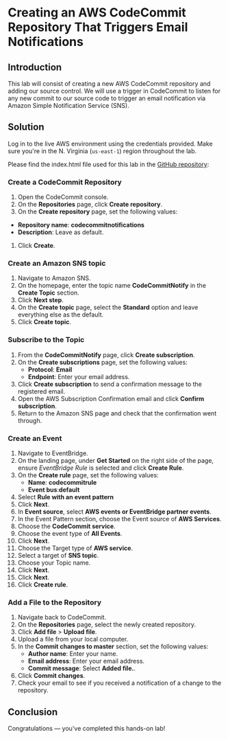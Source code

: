 # Creating an AWS CodeCommit Repository That Triggers Email Notifications

## Introduction

This lab will consist of creating a 
new AWS CodeCommit repository and adding our source control. We will use
 a trigger in CodeCommit to listen for any new commit to our source code
 to trigger an email notification via Amazon Simple Notification Service
 (SNS).

## Solution

Log in to the live AWS environment using the credentials provided. Make sure you're in the N. Virginia (`us-east-1`) region throughout the lab.

Please find the index.html file used for this lab in the [GitHub repository](https://github.com/natonic/Developer-Tools-Deep-Dive/tree/master/Labs/CodeCommitTriggersSNS):

### Create a CodeCommit Repository

1. Open the CodeCommit console.
2. On the **Repositories** page, click **Create repository**.
3. On the **Create repository** page, set the following values:
- **Repository name**: **codecommitnotifications**
- **Description**: Leave as default.
1. Click **Create**.

### Create an Amazon SNS topic

1. Navigate to Amazon SNS.
2. On the homepage, enter the topic name **CodeCommitNotify** in the **Create Topic** section.
3. Click **Next step**.
4. On the **Create topic** page, select the **Standard** option and leave everything else as the default.
5. Click **Create topic**.

### Subscribe to the Topic

1. From the **CodeCommitNotify** page, click **Create subscription**.
2. On the **Create subscriptions** page, set the following values:
    - **Protocol**: **Email**
    - **Endpoint**: Enter your email address.
3. Click **Create subscription** to send a confirmation message to the registered email.
4. Open the AWS Subscription Confirmation email and click **Confirm subscription**.
5. Return to the Amazon SNS page and check that the confirmation went through.

### Create an Event

1. Navigate to EventBridge.
2. On the landing page, under **Get Started** on the right side of the page, ensure *EventBridge Rule* is selected and click **Create Rule**.
3. On the **Create rule** page, set the following values:
    - **Name**: **codecommitrule**
    - **Event bus**:**default**
4. Select **Rule with an event pattern**
5. Click **Next**.
6. In **Event source**, select **AWS events or EventBridge partner events**.
7. In the Event Pattern section, choose the Event source of **AWS Services**.
8. Choose the **CodeCommit service**.
9. Choose the event type of **All Events**.
10. Click **Next**.
11. Choose the Target type of **AWS service**.
12. Select a target of **SNS topic**.
13. Choose your Topic name.
14. Click **Next**.
15. Click **Next**.
16. Click **Create rule**.

### Add a File to the Repository

1. Navigate back to CodeCommit.
2. On the **Repositories** page, select the newly created repository.
3. Click **Add file** > **Upload file**.
4. Upload a file from your local computer.
5. In the **Commit changes to master** section, set the following values:
    - **Author name**: Enter your name.
    - **Email address**: Enter your email address.
    - **Commit message**: Select **Added file.**.
6. Click **Commit changes**.
7. Check your email to see if you received a notification of a change to the repository.

## Conclusion

Congratulations — you've completed this hands-on lab!